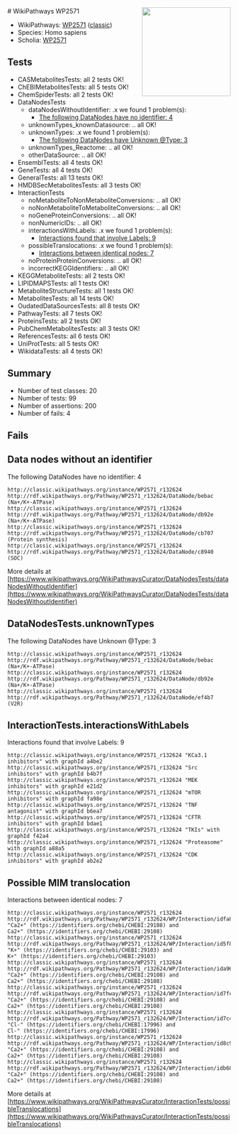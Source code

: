 <img style="float: right; width: 200px" src="https://upload.wikimedia.org/wikipedia/commons/thumb/8/83/Wplogo_with_text_500.png/640px-Wplogo_with_text_500.png" />
# WikiPathways WP2571

* WikiPathways: [WP2571](https://wikipathways.org/pathways/WP2571) ([classic](https://classic.wikipathways.org/instance/WP2571))
* Species: Homo sapiens
* Scholia: [WP2571](https://scholia.toolforge.org/wikipathways/WP2571)
## Tests
* CASMetabolitesTests: all 2 tests OK!
* ChEBIMetabolitesTests: all 5 tests OK!
* ChemSpiderTests: all 2 tests OK!
* DataNodesTests
    * dataNodesWithoutIdentifier: .x we found 1 problem(s):
        * [The following DataNodes have no identifier: 4](#d2d32fa3)
    * unknownTypes_knownDatasource: .. all OK!
    * unknownTypes: .x we found 1 problem(s):
        * [The following DataNodes have Unknown @Type: 3](#839973e1)
    * unknownTypes_Reactome: .. all OK!
    * otherDataSource: .. all OK!
* EnsemblTests: all 4 tests OK!
* GeneTests: all 4 tests OK!
* GeneralTests: all 13 tests OK!
* HMDBSecMetabolitesTests: all 3 tests OK!
* InteractionTests
    * noMetaboliteToNonMetaboliteConversions: .. all OK!
    * noNonMetaboliteToMetaboliteConversions: .. all OK!
    * noGeneProteinConversions: .. all OK!
    * nonNumericIDs: .. all OK!
    * interactionsWithLabels: .x we found 1 problem(s):
        * [Interactions found that involve Labels: 9](#630d2680)
    * possibleTranslocations: .x we found 1 problem(s):
        * [Interactions between identical nodes: 7](#1c11820c)
    * noProteinProteinConversions: .. all OK!
    * incorrectKEGGIdentifiers: .. all OK!
* KEGGMetaboliteTests: all 2 tests OK!
* LIPIDMAPSTests: all 1 tests OK!
* MetaboliteStructureTests: all 1 tests OK!
* MetabolitesTests: all 14 tests OK!
* OudatedDataSourcesTests: all 8 tests OK!
* PathwayTests: all 7 tests OK!
* ProteinsTests: all 2 tests OK!
* PubChemMetabolitesTests: all 3 tests OK!
* ReferencesTests: all 6 tests OK!
* UniProtTests: all 5 tests OK!
* WikidataTests: all 4 tests OK!


## Summary

* Number of test classes: 20
* Number of tests: 99
* Number of assertions: 200
* Number of fails: 4

## Fails

<a name="d2d32fa3" />

## Data nodes without an identifier

The following DataNodes have no identifier: 4
```
http://classic.wikipathways.org/instance/WP2571_r132624 http://rdf.wikipathways.org/Pathway/WP2571_r132624/DataNode/bebac (Na+/K+-ATPase)
http://classic.wikipathways.org/instance/WP2571_r132624 http://rdf.wikipathways.org/Pathway/WP2571_r132624/DataNode/db92e (Na+/K+-ATPase)
http://classic.wikipathways.org/instance/WP2571_r132624 http://rdf.wikipathways.org/Pathway/WP2571_r132624/DataNode/cb707 (Protein synthesis)
http://classic.wikipathways.org/instance/WP2571_r132624 http://rdf.wikipathways.org/Pathway/WP2571_r132624/DataNode/c8940 (SOC)
```

More details at [https://www.wikipathways.org/WikiPathwaysCurator/DataNodesTests/dataNodesWithoutIdentifier](https://www.wikipathways.org/WikiPathwaysCurator/DataNodesTests/dataNodesWithoutIdentifier)

<a name="839973e1" />

## DataNodesTests.unknownTypes

The following DataNodes have Unknown @Type: 3
```
http://classic.wikipathways.org/instance/WP2571_r132624 http://rdf.wikipathways.org/Pathway/WP2571_r132624/DataNode/bebac (Na+/K+-ATPase)
http://classic.wikipathways.org/instance/WP2571_r132624 http://rdf.wikipathways.org/Pathway/WP2571_r132624/DataNode/db92e (Na+/K+-ATPase)
http://classic.wikipathways.org/instance/WP2571_r132624 http://rdf.wikipathways.org/Pathway/WP2571_r132624/DataNode/ef4b7 (V2R)
```

<a name="630d2680" />

## InteractionTests.interactionsWithLabels

Interactions found that involve Labels: 9
```
http://classic.wikipathways.org/instance/WP2571_r132624 "KCa3.1 
inhibitors" with graphId a4be2
http://classic.wikipathways.org/instance/WP2571_r132624 "Src inhibitors" with graphId b4b7f
http://classic.wikipathways.org/instance/WP2571_r132624 "MEK inhibitors" with graphId e21d2
http://classic.wikipathways.org/instance/WP2571_r132624 "mTOR inhibitors" with graphId fa98e
http://classic.wikipathways.org/instance/WP2571_r132624 "TNF 
antagonist" with graphId b6ea7
http://classic.wikipathways.org/instance/WP2571_r132624 "CFTR 
inhibitors" with graphId bdae1
http://classic.wikipathways.org/instance/WP2571_r132624 "TKIs" with graphId f42a4
http://classic.wikipathways.org/instance/WP2571_r132624 "Proteasome" with graphId a88a5
http://classic.wikipathways.org/instance/WP2571_r132624 "CDK inhibitors" with graphId ab2e2
```

<a name="1c11820c" />

## Possible MIM translocation

Interactions between identical nodes: 7
```
http://classic.wikipathways.org/instance/WP2571_r132624 http://rdf.wikipathways.org/Pathway/WP2571_r132624/WP/Interaction/idfa8d6531 "Ca2+" (https://identifiers.org/chebi/CHEBI:29108) and 
Ca2+" (https://identifiers.org/chebi/CHEBI:29108)
http://classic.wikipathways.org/instance/WP2571_r132624 http://rdf.wikipathways.org/Pathway/WP2571_r132624/WP/Interaction/id5f88598d "K+" (https://identifiers.org/chebi/CHEBI:29103) and 
K+" (https://identifiers.org/chebi/CHEBI:29103)
http://classic.wikipathways.org/instance/WP2571_r132624 http://rdf.wikipathways.org/Pathway/WP2571_r132624/WP/Interaction/ida96588c8 "Ca2+" (https://identifiers.org/chebi/CHEBI:29108) and 
Ca2+" (https://identifiers.org/chebi/CHEBI:29108)
http://classic.wikipathways.org/instance/WP2571_r132624 http://rdf.wikipathways.org/Pathway/WP2571_r132624/WP/Interaction/id7fcc89a9 "Ca2+" (https://identifiers.org/chebi/CHEBI:29108) and 
Ca2+" (https://identifiers.org/chebi/CHEBI:29108)
http://classic.wikipathways.org/instance/WP2571_r132624 http://rdf.wikipathways.org/Pathway/WP2571_r132624/WP/Interaction/id7c4bbde6 "Cl-" (https://identifiers.org/chebi/CHEBI:17996) and 
Cl-" (https://identifiers.org/chebi/CHEBI:17996)
http://classic.wikipathways.org/instance/WP2571_r132624 http://rdf.wikipathways.org/Pathway/WP2571_r132624/WP/Interaction/id8c9cef96 "Ca2+" (https://identifiers.org/chebi/CHEBI:29108) and 
Ca2+" (https://identifiers.org/chebi/CHEBI:29108)
http://classic.wikipathways.org/instance/WP2571_r132624 http://rdf.wikipathways.org/Pathway/WP2571_r132624/WP/Interaction/idb687c214 "Ca2+" (https://identifiers.org/chebi/CHEBI:29108) and 
Ca2+" (https://identifiers.org/chebi/CHEBI:29108)
```

More details at [https://www.wikipathways.org/WikiPathwaysCurator/InteractionTests/possibleTranslocations](https://www.wikipathways.org/WikiPathwaysCurator/InteractionTests/possibleTranslocations)


